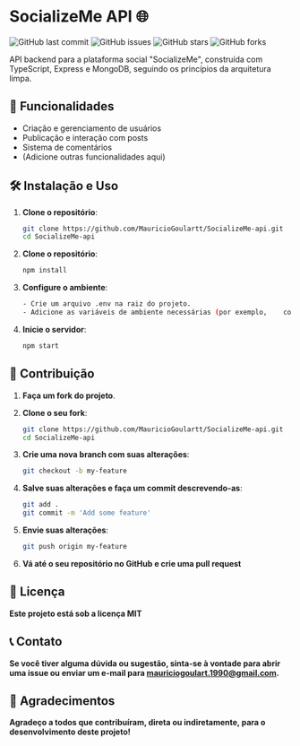 # SocializeMe API 🌐

![GitHub last commit](https://img.shields.io/github/last-commit/MauricioGoulartt/SocializeMe-api)
![GitHub issues](https://img.shields.io/github/issues/MauricioGoulartt/SocializeMe-api)
![GitHub stars](https://img.shields.io/github/stars/MauricioGoulartt/SocializeMe-api)
![GitHub forks](https://img.shields.io/github/forks/MauricioGoulartt/SocializeMe-api)

API backend para a plataforma social "SocializeMe", construída com TypeScript, Express e MongoDB, seguindo os princípios da arquitetura limpa.

## 🚀 Funcionalidades

- Criação e gerenciamento de usuários
- Publicação e interação com posts
- Sistema de comentários
- (Adicione outras funcionalidades aqui)

## 🛠️ Instalação e Uso

1. **Clone o repositório**:
   ```bash
   git clone https://github.com/MauricioGoulartt/SocializeMe-api.git
   cd SocializeMe-api

2. **Clone o repositório**:
   ```bash
   npm install

3. **Configure o ambiente**:
   ```bash
   - Crie um arquivo .env na raiz do projeto.
   - Adicione as variáveis de ambiente necessárias (por exemplo,    conexão com o MongoDB).

4. **Inicie o servidor**:
   ```bash
   npm start

## 🤝 Contribuição

1. **Faça um fork do projeto**.

2. **Clone o seu fork**:
   ```bash
   git clone https://github.com/MauricioGoulartt/SocializeMe-api.git
   cd SocializeMe-api

3. **Crie uma nova branch com suas alterações**:
   ```bash
   git checkout -b my-feature

4. **Salve suas alterações e faça um commit descrevendo-as**:
   ```bash
   git add .
   git commit -m 'Add some feature'

5. **Envie suas alterações**:
   ```bash
   git push origin my-feature

6. **Vá até o seu repositório no GitHub e crie uma pull request**

## 📝 Licença

   **Este projeto está sob a licença MIT**

## 📞 Contato

   **Se você tiver alguma dúvida ou sugestão, sinta-se à vontade para abrir uma issue ou enviar um e-mail para [mauriciogoulart.1990@gmail.com](mailto:mauriciogoulart.1990@gmail.com).**

## 🌟 Agradecimentos

   **Agradeço a todos que contribuíram, direta ou indiretamente, para o desenvolvimento deste projeto!**